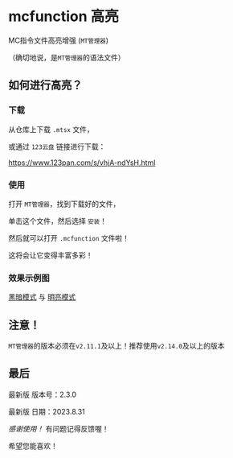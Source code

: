 # mcfunction 高亮
MC指令文件高亮增强 (`MT管理器`)

（确切地说，是`MT管理器`的语法文件）


## 如何进行高亮？

### 下载

从仓库上下载 `.mtsx` 文件，

或通过 `123云盘` 链接进行下载：

https://www.123pan.com/s/vhjA-ndYsH.html

### 使用

打开 `MT管理器`，找到下载好的文件，

单击这个文件，然后选择 `安装`！

然后就可以打开 `.mcfunction` 文件啦！

这将会让它变得丰富多彩！

### 效果示例图

[黑暗模式](https://img1.imgtp.com/2023/08/31/tTrPboR8.png)
与
[明亮模式](https://img1.imgtp.com/2023/08/31/6z7ruGqY.png)

## 注意！

`MT管理器`的版本必须在`v2.11.1`及以上！推荐使用`v2.14.0`及以上的版本

## 最后

最新版 版本号：2.3.0

最新版 日期：2023.8.31

*感谢使用！* 有问题记得反馈喔！

希望您能喜欢！
